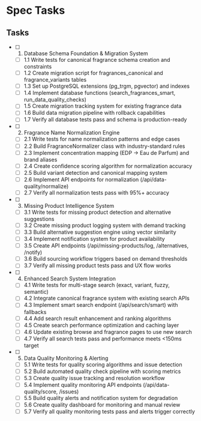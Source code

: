 # Spec Tasks

## Tasks

- [ ] 1. Database Schema Foundation & Migration System
    - [ ] 1.1 Write tests for canonical fragrance schema creation and constraints
    - [ ] 1.2 Create migration script for fragrances_canonical and fragrance_variants tables
    - [ ] 1.3 Set up PostgreSQL extensions (pg_trgm, pgvector) and indexes
    - [ ] 1.4 Implement database functions (search_fragrances_smart, run_data_quality_checks)
    - [ ] 1.5 Create migration tracking system for existing fragrance data
    - [ ] 1.6 Build data migration pipeline with rollback capabilities
    - [ ] 1.7 Verify all database tests pass and schema is production-ready

- [ ] 2. Fragrance Name Normalization Engine
    - [ ] 2.1 Write tests for name normalization patterns and edge cases
    - [ ] 2.2 Build FragranceNormalizer class with industry-standard rules
    - [ ] 2.3 Implement concentration mapping (EDP → Eau de Parfum) and brand aliases
    - [ ] 2.4 Create confidence scoring algorithm for normalization accuracy
    - [ ] 2.5 Build variant detection and canonical mapping system
    - [ ] 2.6 Implement API endpoints for normalization (/api/data-quality/normalize)
    - [ ] 2.7 Verify all normalization tests pass with 95%+ accuracy

- [ ] 3. Missing Product Intelligence System  
    - [ ] 3.1 Write tests for missing product detection and alternative suggestions
    - [ ] 3.2 Create missing product logging system with demand tracking
    - [ ] 3.3 Build alternative suggestion engine using vector similarity
    - [ ] 3.4 Implement notification system for product availability
    - [ ] 3.5 Create API endpoints (/api/missing-products/log, /alternatives, /notify)
    - [ ] 3.6 Build sourcing workflow triggers based on demand thresholds
    - [ ] 3.7 Verify all missing product tests pass and UX flow works

- [ ] 4. Enhanced Search System Integration
    - [ ] 4.1 Write tests for multi-stage search (exact, variant, fuzzy, semantic)
    - [ ] 4.2 Integrate canonical fragrance system with existing search APIs
    - [ ] 4.3 Implement smart search endpoint (/api/search/smart) with fallbacks
    - [ ] 4.4 Add search result enhancement and ranking algorithms
    - [ ] 4.5 Create search performance optimization and caching layer
    - [ ] 4.6 Update existing browse and fragrance pages to use new search
    - [ ] 4.7 Verify all search tests pass and performance meets <150ms target

- [ ] 5. Data Quality Monitoring & Alerting
    - [ ] 5.1 Write tests for quality scoring algorithms and issue detection
    - [ ] 5.2 Build automated quality check pipeline with scoring metrics
    - [ ] 5.3 Create quality issue tracking and resolution workflow
    - [ ] 5.4 Implement quality monitoring API endpoints (/api/data-quality/score, /issues)
    - [ ] 5.5 Build quality alerts and notification system for degradation
    - [ ] 5.6 Create quality dashboard for monitoring and manual review
    - [ ] 5.7 Verify all quality monitoring tests pass and alerts trigger correctly